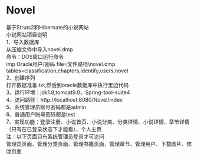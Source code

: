 # Novel
基于Struts2和Hibernate的小说网站<br>
小说网站项目说明<br>
1、导入数据库<br>
从压缩文件中导入novel.dmp<br>
命令：DOS窗口运行命令<br>
imp Oracle用户/密码 file=文件路径\novel.dmp tables=classification,chapters,identify,users,novel<br>
2、创建序列<br>
打开数据准备.txt,然后到oracle数据库中执行里边代码<br>
3、运行环境：jdk1.8,tomcat9.0，Spring-tool-suite4<br>
4、访问路径：http://localhost:8080/Novel/index<br>
5、系统管理员账号密码都是admin<br>
6、普通用户账号密码都是test<br>
7、实现功能：登录注册、小说首页、小说分类、分类详情、小说详情、章节详情（只有在已登录状态下才能看）、个人主页<br>
注：以下页面只有系统管理员登录才可访问<br>
管理员页面、管理分类页面、管理书籍页面、管理章节、管理用户、下载图片、修改页面
